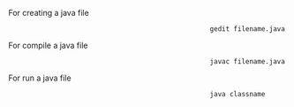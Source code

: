    For creating a java file 
                                                       
                                                       gedit filename.java
   For compile a java file 
                                                       
                                                       javac filename.java
   For run a java file 
                                                       
                                                       java classname
  
